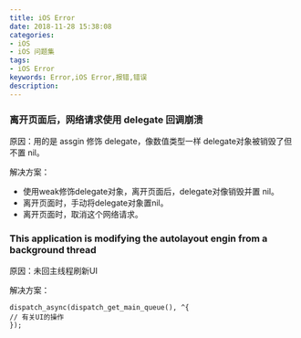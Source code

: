 ```yaml
---
title: iOS Error
date: 2018-11-28 15:38:08
categories:
- iOS
- iOS 问题集
tags:
- iOS Error
keywords: Error,iOS Error,报错,错误
description:
---
```

### 离开页面后，网络请求使用 delegate 回调崩溃
原因：用的是 assgin 修饰 delegate，像数值类型一样 delegate对象被销毁了但不置 nil。

解决方案：
- 使用weak修饰delegate对象，离开页面后，delegate对像销毁并置 nil。
- 离开页面时，手动将delegate对象置nil。
- 离开页面时，取消这个网络请求。

### This application is modifying the autolayout engin from a background thread
原因：未回主线程刷新UI

解决方案： 
```
dispatch_async(dispatch_get_main_queue(), ^{
// 有关UI的操作
});
```
